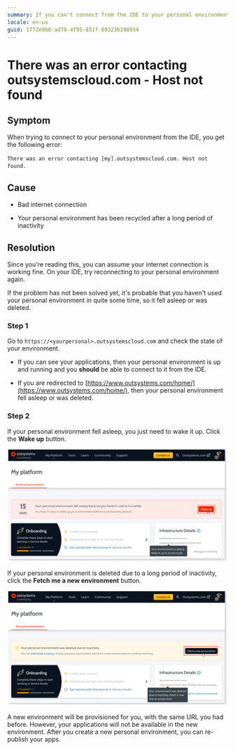 ```yaml
---
summary: If you can't connect from the IDE to your personal environment, check if your environment was recycled. Login at outsystems.com to check this.
locale: en-us
guid: 1772e0b0-ad78-4f95-851f-89323b298934
---
```


# There was an error contacting outsystemscloud.com - Host not found

## Symptom

When trying to connect to your personal environment from the IDE, you get the following error:

`There was an error contacting [my].outsystemscloud.com. Host not found.`

## Cause

* Bad internet connection

* Your personal environment has been recycled after a long period of inactivity

## Resolution

Since you're reading this, you can assume your internet connection is working fine. On your IDE, try reconnecting to your personal environment again.

If the problem has not been solved yet, it's probable that you haven't used your personal environment in quite some time, so it fell asleep or was deleted. 

### Step 1 

Go to `https://<yourpersonal>.outsystemscloud.com` and check the state of your environment.

* If you can see your applications, then your personal environment is up and running and you **should** be able to connect to it from the IDE.

* If you are redirected to [https://www.outsystems.com/home/](https://www.outsystems.com/home/), then your personal environment fell asleep or was deleted.


### Step 2

If your personal environment fell asleep, you just need to wake it up. Click the **Wake up** button.

![](images/pe-sleep.png)

If your personal environment is deleted due to a long period of inactivity, click the **Fetch me a new environment** button.

![](images/pe-del.png)

A new environment will be provisioned for you, with the same URL you had before. However, your applications will not be available in the new environment. After you create a new personal environment, you can re-publish your apps.
